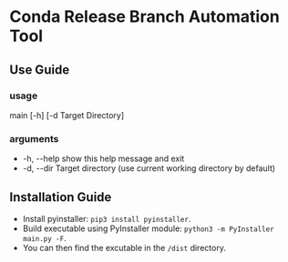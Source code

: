 # Conda Release Branch Automation Tool

## Use Guide

### usage
main [-h] [-d Target Directory]

### arguments
- -h, --help show this help message and exit
- -d, --dir Target directory (use current working directory by default)

## Installation Guide
- Install pyinstaller: ```pip3 install pyinstaller```.
- Build executable using PyInstaller module: ```python3 -m PyInstaller main.py -F```.
- You can then find the excutable in the ```/dist``` directory.